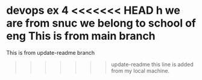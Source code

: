 devops ex 4
<<<<<<< HEAD
h we are from snuc
we belong to school of eng
This is from main branch
=======
This is from update-readme branch
>>>>>>> update-readme
this line is added from my local machine.
